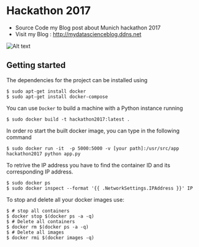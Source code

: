 # Hackathon 2017
* Source Code my Blog post about Munich hackathon 2017 
* Visit my Blog : http://mydatascienceblog.ddns.net

![Alt text](/reports/figures/screenshot.png?raw=true "Hackathon 2017 Fake News Classifier app")

## Getting started

The dependencies for the project can be installed using

    $ sudo apt-get install docker
	$ sudo apt-get install docker-compose

You can use ``Docker`` to build a machine with a Python instance running

    $ sudo docker build -t hackathon2017:latest .
	
In order ro start the built docker image, you can type in the following command

	$ sudo docker run -it  -p 5000:5000 -v [your path]:/usr/src/app  hackathon2017 python app.py

To retrive the IP address you have to find the container ID and its corresponding IP address.
	
	$ sudo docker ps
	$ sudo docker inspect --format '{{ .NetworkSettings.IPAddress }}' IP
	
To stop and delete all your docker images use:
	
	$ # stop all containers
	$ docker stop $(docker ps -a -q)
	$ # Delete all containers
	$ docker rm $(docker ps -a -q)
	$ # Delete all images
	$ docker rmi $(docker images -q)



